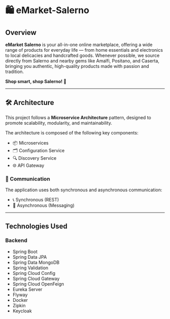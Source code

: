 # 🛍️ eMarket-Salerno
## Overview

**eMarket Salerno** is your all-in-one online marketplace, offering a wide range of products for everyday life — from home essentials and electronics to local delicacies and handcrafted goods. Whenever possible, we source directly from Salerno and nearby gems like Amalfi, Positano, and Caserta, bringing you authentic, high-quality products made with passion and tradition.


**Shop smart, shop Salerno! 🛒** 

----

## 🛠️ Architecture 
This project follows a **Microservice Architecture** pattern, designed to promote scalability, modularity, and maintainability. 

The architecture is composed of the following key components:
 - 📦 Microservices  
 - 🗂️ Configuration Service
 - 🔍 Discovery Service
 - 🌐 API Gateway

### 🔄 Communication

The application uses both synchronous and asynchronous communication:
 - 📞 Synchronous (REST) 
 - 📨 Asynchronous (Messaging)

---

## Technologies Used

### Backend
- Spring Boot
- Spring Data JPA
- Spring Data MongoDB
- Spring Validation
- Spring Cloud Config
- Spring Cloud Gateway
- Spring Cloud OpenFeign
- Eureka Server
- Flyway
- Docker
- Zipkin
- Keycloak
